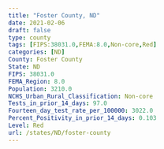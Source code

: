 ```yaml
---
title: "Foster County, ND"
date: 2021-02-06
draft: false
type: county
tags: [FIPS:38031.0,FEMA:8.0,Non-core,Red]
categories: [ND]
County: Foster County
State: ND
FIPS: 38031.0
FEMA_Region: 8.0
Population: 3210.0
NCHS_Urban_Rural_Classification: Non-core
Tests_in_prior_14_days: 97.0
Fourteen_day_test_rate_per_100000: 3022.0
Percent_Positivity_in_prior_14_days: 0.103
Level: Red
url: /states/ND/foster-county
---
```



